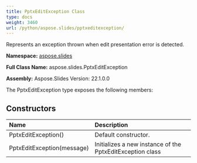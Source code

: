 ```yaml
---
title: PptxEditException Class
type: docs
weight: 3460
url: /python/aspose.slides/pptxeditexception/
---
```


Represents an exception thrown when edit presentation error is detected.

**Namespace:** [aspose.slides](/python/aspose.slides/)

**Full Class Name:** aspose.slides.PptxEditException

**Assembly:**  Aspose.Slides Version: 22.1.0.0

The PptxEditException type exposes the following members:
## **Constructors**
|**Name**|**Description**|
| :- | :- |
|PptxEditException()|Default constructor.|
|PptxEditException(message)|Initializes a new instance of the PptxEditException class|
